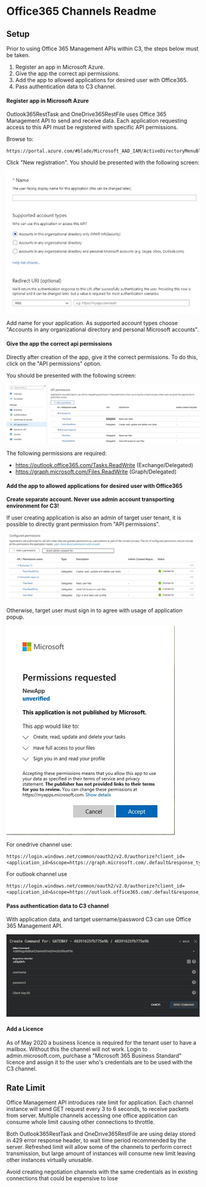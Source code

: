 # Office365 Channels Readme

## Setup

Prior to using Office 365 Management APIs within C3, the steps below must be taken.
1. Register an app in Microsoft Azure.
2. Give the app the correct api permissions.
3. Add the app to allowed applications for desired user with Office365.
4. Pass authentication data to C3 channel.

#### Register app in Microsoft Azure
Outlook365RestTask and OneDrive365RestFile uses Office 365 Management API to send and receive data.
Each application requesting access to this API must be registered with specific API permissions.

Browse to:
```
https://portal.azure.com/#blade/Microsoft_AAD_IAM/ActiveDirectoryMenuBlade/RegisteredAppsPreview
```
Click "New registration". You should be presented with the following screen:

<img src="./images/office365/AzureRegister.JPG"/>

Add name for your application.
As supported account types choose "Accounts in any organizational directory and personal Microsoft accounts".


#### Give the app the correct api permissions

Directly after creation of the app, give it the correct permissions. To do this, click on the "API permissions" option.

You should be presented with the following screen:

<img src="./images/office365/AzureApiPermissions.JPG"/>

The following permissions are required:
* https://outlook.office365.com/Tasks.ReadWrite	(Exchange/Delegated)
* https://graph.microsoft.com/Files.ReadWrite	(Graph/Delegated)

#### Add the app to allowed applications for desired user with Office365
**Create separate account. Never use admin account transporting environment for C3!**

If user creating application is also an admin of target user tenant, it is possible to directly grant permission from "API permissions".

<img src="./images/office365/AzureGrantPermissionsAdmin.JPG"/>

Otherwise, target user must sign in to agree with usage of application popup.

<img src="./images/office365/AzureGrantPermissionsUser.JPG"/>

For onedrive channel use:
```
https://login.windows.net/common/oauth2/v2.0/authorize?client_id=<application_id>&scope=https://graph.microsoft.com/.default&response_type=code
```

For outlook channel use
```
https://login.windows.net/common/oauth2/v2.0/authorize?client_id=<application_id>&scope=https://outlook.office365.com/.default&response_type=code
```

#### Pass authentication data to C3 channel
With application data, and tartget username/password C3 can use Office 365 Management API.

<img src="./images/office365/CreatingChannel.jpg"/>

#### Add a Licence

As of May 2020 a business licence is required for the tenant user to have a mailbox. Without this the channel will not work. Login to admin.microsoft.com, purchase a "Microsoft 365 Business Standard" licence and assign it to the user who's credentials are to be used with the C3 channel.

## Rate Limit

Office Management API introduces rate limit for application. Each channel instance will send GET request every 3 to 6 seconds, to receive packets from server. Multiple channels accessing one office application can consume whole limit causing other connections to throttle.


Both Outlook365RestTask and OneDrive365RestFile are using delay stored in 429 error response header, to wait time period recommended by the server. Refreshed limit will allow some of the channels to perform correct transmission, but large amount of instances will consume new limit leaving other instances virtually unusable.


Avoid creating negotiation channels with the same credentials as in existing connections that could be expensive to lose
